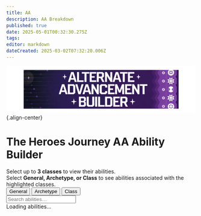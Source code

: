 ```yaml
---
title: AA
description: AA Breakdown
published: true
date: 2025-05-01T00:32:30.275Z
tags: 
editor: markdown
dateCreated: 2025-03-02T07:32:20.006Z
---
```


![aa_builder.webp](/classes-and-abilities/aa_builder.webp){.align-center}

<div id="aa-builder">
  <h1>The Heroes Journey AA Ability Builder</h1>

  <div class="center-text">
    Select up to <strong>3 classes</strong> to view their abilities.<br>
    Select <strong>General, Archetype, or Class</strong> to see abilities associated
    with the highlighted classes.
  </div>

  <div class="filter-options">
    <button class="mode-button active" data-mode="general">General</button>
    <button class="mode-button"        data-mode="archetype">Archetype</button>
    <button class="mode-button"        data-mode="class">Class</button>
  </div>

  <div class="class-buttons" id="classButtons"></div>

  <div class="search-container">
    <input type="text" id="searchInput"
           placeholder="Search abilities…" class="search-input">
  </div>

  <div class="stats" id="stats">Loading abilities…</div>

  <div id="abilitiesContainer" class="cards"></div>
</div>